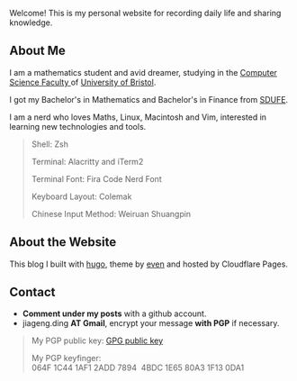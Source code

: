 
Welcome! This is my personal website for recording daily life and sharing knowledge.

## About Me

I am a mathematics student and avid dreamer, studying in the [ Computer Science Faculty ](https://www.bristol.ac.uk/engineering/departments/computerscience/) of [University of Bristol](https://www.bristol.ac.uk).

I got my Bachelor's in Mathematics and Bachelor's in Finance from [SDUFE](https://www.sdufe.edu.cn).

I am a nerd who loves Maths, Linux, Macintosh and Vim, interested in learning new technologies and tools.

> Shell: Zsh
>
> Terminal: Alacritty and iTerm2
>
> Terminal Font: Fira Code Nerd Font
>
> Keyboard Layout: Colemak
>
> Chinese Input Method: Weiruan Shuangpin

## About the Website

This blog I built with [hugo](https://gohugo.io), theme by [even](https://github.com/olOwOlo/hugo-theme-even) and hosted by Cloudflare Pages.

## Contact

- **Comment under my posts** with a github account.
- jiageng.ding **AT Gmail**, encrypt your message **with PGP** if necessary.

> My PGP public key: [GPG public key](https://blog.diing.uk/.well-known/gpg-publickey.txt)
>
> My PGP keyfinger: 064F 1C44 1AF1 2ADD 7894  4BDC 1E65 80A3 1F13 0DA1
